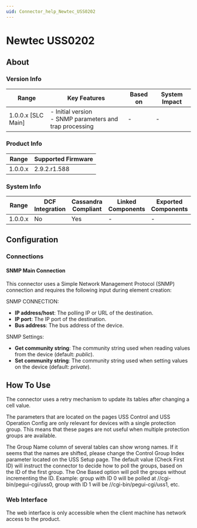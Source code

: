 ```yaml
---
uid: Connector_help_Newtec_USS0202
---
```


# Newtec USS0202

## About

### Version Info

| Range              | Key Features                                               | Based on | System Impact |
|--------------------|------------------------------------------------------------|----------|---------------|
| 1.0.0.x [SLC Main] | - Initial version<br>- SNMP parameters and trap processing | -        | -             |

### Product Info

| Range     | Supported Firmware     |
|-----------|------------------------|
| 1.0.0.x   | 2.9.2.r1.588           |

### System Info

| Range     | DCF Integration     | Cassandra Compliant     | Linked Components     | Exported Components     |
|-----------|---------------------|-------------------------|-----------------------|-------------------------|
| 1.0.0.x   | No                  | Yes                     | -                     | -                       |

## Configuration

### Connections

#### SNMP Main Connection

This connector uses a Simple Network Management Protocol (SNMP) connection and requires the following input during element creation:

SNMP CONNECTION:

- **IP address/host**: The polling IP or URL of the destination.
- **IP port**: The IP port of the destination.
- **Bus address**: The bus address of the device.

SNMP Settings:

- **Get community string**: The community string used when reading values from the device (default: *public*).
- **Set community string**: The community string used when setting values on the device (default: *private*).

## How To Use

The connector uses a retry mechanism to update its tables after changing a cell value.

The parameters that are located on the pages USS Control and USS Operation Config are only relevant for devices with a single protection group. This means that these pages are not useful when multiple protection groups are available.

The Group Name column of several tables can show wrong names. If it seems that the names are shifted, please change the Control Group Index parameter located on the USS Setup page. The default value (Check First ID) will instruct the connector to decide how to poll the groups, based on the ID of the first group. The One Based option will poll the groups without incrementing the ID. Example: group with ID 0 will be polled at //cgi-bin/pegui-cgi/uss0, group with ID 1 will be //cgi-bin/pegui-cgi/uss1, etc.

### Web Interface

The web interface is only accessible when the client machine has network access to the product.
